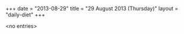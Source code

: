 +++
date = "2013-08-29"
title = "29 August 2013 (Thursday)"
layout = "daily-diet"
+++

\<no entries\>